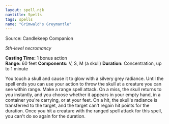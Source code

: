 ```yaml
---
layout: spell.njk
navtitle: Spells
tags: spells
name: "Grimwald's Greymantle"
---
```

Source:  Candlekeep Companion

_5th-level necromancy_

**Casting Time:** 1 bonus action  
**Range:** 60 feet
**Components:** V, S, M (a skull)
**Duration:** Concentration, up to 1 minute

You touch a skull and cause it to glow with a silvery grey radiance. Until the spell ends you can use your action to throw the skull at a creature you can see within range. Make a range spell attack. On a miss, the skull returns to you instantly, and you choose whether it appears in your empty hand, in a container you're carrying, or at your feet. On a hit, the skull's radiance is transferred to the target, and the target can't regain hit points for the duration. Once you hit a creature with the ranged spell attack for this spell, you can't do so again for the duration.